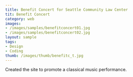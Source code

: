 ```yaml
---
title: Benefit Concert for Seattle Community Law Center
tit: Benefit Concert
category: web
images:
- /images/samples/benefitconcert01.jpg
- /images/samples/benefitconcert02.jpg
layout: sample
tags:
- Design
- Coding
thumb: /images/thumb/benefitc_t.jpg
---
```

Created the site to promote a classical music performance.
